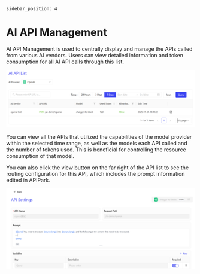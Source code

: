 ```
sidebar_position: 4
```

# AI API Management

AI API Management is used to centrally display and manage the APIs called from various AI vendors. Users can view detailed information and token consumption for all AI API calls through this list.

![](images/2025-01-08/43ff816193582d0e12e4a7be6ead2b35934905af5ed7e1e056021a90e32bb329.png)

You can view all the APIs that utilized the capabilities of the model provider within the selected time range, as well as the models each API called and the number of tokens used. This is beneficial for controlling the resource consumption of that model.

You can also click the view button on the far right of the API list to see the routing configuration for this API, which includes the prompt information edited in APIPark.

![](images/2025-01-08/8cc51f8ed4e9f873fd078b3c36bdcf81a53f46eab8b6c5d96b202e36eb8713c2.png)